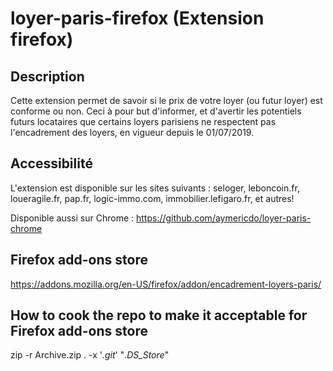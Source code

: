 # loyer-paris-firefox (Extension firefox)

## Description

Cette extension permet de savoir si le prix de votre loyer (ou futur loyer) est conforme ou non.
Ceci à pour but d'informer, et d'avertir les potentiels futurs locataires que certains loyers parisiens ne respectent pas l'encadrement des loyers, en vigueur depuis le 01/07/2019.

## Accessibilité

L'extension est disponible sur les sites suivants : seloger, leboncoin.fr, loueragile.fr, pap.fr, logic-immo.com, immobilier.lefigaro.fr, et autres!

Disponible aussi sur Chrome : https://github.com/aymericdo/loyer-paris-chrome

## Firefox add-ons store

https://addons.mozilla.org/en-US/firefox/addon/encadrement-loyers-paris/

## How to cook the repo to make it acceptable for Firefox add-ons store
zip -r Archive.zip . -x '*.git*' "*.DS_Store*"

